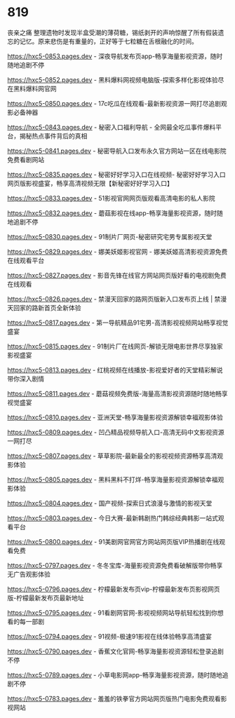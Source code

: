 # 819
丧亲之痛 整理遗物时发现半盒受潮的薄荷糖，锡纸剥开的声响惊醒了所有假装遗忘的记忆。原来悲伤是有重量的，正好等于七粒糖在舌根融化的时间。

https://hxc5-0853.pages.dev - 深夜导航发布页app-畅享海量影视资源，随时随地追剧不停

https://hxc5-0852.pages.dev - 黑料爆料网视频电脑版-探索多样化影视体验尽在黑料爆料网官网

https://hxc5-0850.pages.dev - 17c吃瓜在线观看-最新影视资源一网打尽追剧观影必备神器

https://hxc5-0843.pages.dev - 秘密入口福利导航 - 全网最全吃瓜事件爆料平台，揭秘热点事件背后的真相

https://hxc5-0841.pages.dev - 秘密导航入口发布永久官方网站一区在线电影院免费看剧网站

https://hxc5-0835.pages.dev - 秘密好好学习入口在线视频- 秘密好好学习入口网页版影视盛宴，畅享高清视频无限【新秘密好好学习入口】

https://hxc5-0833.pages.dev - 51影视官网网页版观看高清电影的私人影院

https://hxc5-0832.pages.dev - 蘑菇影视在线app-畅享海量影视资源，随时随地追剧不停

https://hxc5-0830.pages.dev - 91制片厂网页-秘密研究宅男专属影视天堂

https://hxc5-0829.pages.dev - 娜美妖姬影视官网 - 娜美妖姬高清影视资源免费在线观看平台

https://hxc5-0827.pages.dev - 影音先锋在线官方网站网页版好看的电视剧免费在线观看

https://hxc5-0826.pages.dev - 禁漫天回家的路网页版新入口发布页上线 | 禁漫天回家的路新首页全新体验

https://hxc5-0817.pages.dev - 第一导航精品91宅男-高清影视视频网站畅享视觉盛宴

https://hxc5-0815.pages.dev - 91制片厂在线网页-解锁无限电影世界尽享独家影视盛宴

https://hxc5-0813.pages.dev - 红桃视频在线播放-影视爱好者的天堂精彩解说带你深入剧情

https://hxc5-0811.pages.dev - 蘑菇视频免费版-海量高清影视资源随时随地畅享视觉盛宴

https://hxc5-0810.pages.dev - 亚洲天堂-畅享海量影视资源解锁幸福观影体验

https://hxc5-0809.pages.dev - 凹凸精品视频导航入口-高清无码中文影视资源一网打尽

https://hxc5-0807.pages.dev - 草草影院-最新最全的影视视频资源畅享高清观影体验

https://hxc5-0805.pages.dev - 黑料黑料不打烊-畅享海量影视资源解锁幸福观影体验

https://hxc5-0804.pages.dev - 国产视频-探索日式浪漫与激情的影视天堂

https://hxc5-0803.pages.dev - 今日大赛-最新韩剧热门韩综经典韩影一站式观看平台

https://hxc5-0800.pages.dev - 91美剧网官网官方网站网页版VIP热播剧在线观看免费

https://hxc5-0797.pages.dev - 冬冬宝库-海量影视资源免费看破解版带你畅享无广告观影体验

https://hxc5-0796.pages.dev - 柠檬最新发布页vip-柠檬最新发布页影视网页版-柠檬最新发布页最新地址

https://hxc5-0795.pages.dev - 91看剧网官网-影视视频网站导航轻松找到你想看的每一部剧

https://hxc5-0794.pages.dev - 91视频-极速91影视在线体验畅享高清盛宴

https://hxc5-0790.pages.dev - 香蕉文化官网-畅享海量影视资源轻松登录追剧不停

https://hxc5-0789.pages.dev - 小草电影网app-畅享海量影视资源，随时随地追剧不停

https://hxc5-0783.pages.dev - 羞羞的铁拳官方网站网页版热门电影免费观看影视网站
